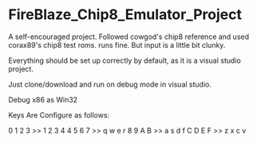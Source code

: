 # FireBlaze_Chip8_Emulator_Project
A self-encouraged project. Followed cowgod's chip8 reference and used corax89's chip8 test roms. runs fine. But input is a little bit clunky.


Everything should be set up correctly by default, as it is a visual studio project.

Just clone/download and run on debug mode in visual studio. 

Debug x86 as Win32


Keys Are Configure as follows:

0 1 2 3  >> 1 2 3 4
4 5 6 7  >> q w e r
8 9 A B  >> a s d f
C D E F  >> z x c v


